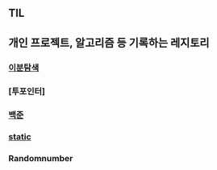 
## TlL

## 개인 프로젝트, 알고리즘 등 기록하는 레지토리

### [이분탐색](https://github.com/Seol0716/TIL/blob/main/Binary_Search/README.md)

### [투포인터]

### [백준](https://github.com/Seol0716/TIL/tree/main/Bronze)

### [static](https://velog.io/@cksdn1092/static) 

### Randomnumber


